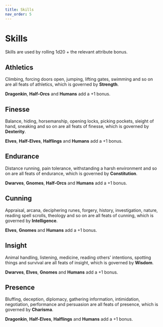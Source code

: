 ```yaml
---
title: Skills
nav_order: 5
---
```


# Skills
Skills are used by rolling 1d20 + the relevant attribute bonus.

## Athletics
Climbing, forcing doors open, jumping, lifting gates, swimming and so on are all feats of athletics, which is governed by **Strength**.

**Dragonkin**, **Half-Orcs** and **Humans** add a +1 bonus.

## Finesse
Balance, hiding, horsemanship, opening locks, picking pockets, sleight of hand, sneaking and so on are all feats of finesse, which is governed by **Dexterity**.

**Elves**, **Half-Elves**, **Halflings** and **Humans** add a +1 bonus.

## Endurance
Distance running, pain tolerance, withstanding a harsh environment and so on are all feats of endurance, which is governed by **Constitution**.

**Dwarves**, **Gnomes**, **Half-Orcs** and **Humans** add a +1 bonus.

## Cunning
Appraisal, arcana, deciphering runes, forgery, history, investigation, nature, reading spell scrolls, theology and so on are all feats of cunning, which is governed by **Intelligence**.

**Elves**, **Gnomes** and **Humans** add a +1 bonus.

## Insight
Animal handling, listening, medicine, reading others' intentions, spotting things and survival are all feats of insight, which is governed by **Wisdom**.

**Dwarves**, **Elves**, **Gnomes** and **Humans** add a +1 bonus.

## Presence
Bluffing, deception, diplomacy, gathering information, intimidation, negotiation, performance and persuasion are all feats of presence, which is governed by **Charisma**.

**Dragonkin**, **Half-Elves**, **Halflings** and **Humans** add a +1 bonus.
